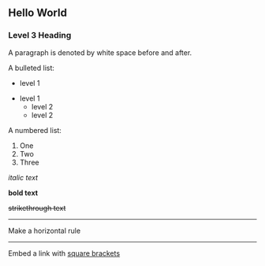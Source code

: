 ## Hello World

### Level 3 Heading

A paragraph is denoted by white space before and after.

A bulleted list:
* level 1
- level 1
	* level 2
	- level 2

A numbered list:
1. One
1. Two
1. Three

*italic text*

**bold text**

~~strikethrough text~~

---

Make a horizontal rule

---

Embed a link with [square brackets](https://daringfireball.net/projects/markdown/syntax)